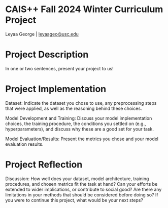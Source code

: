 # CAIS++ Fall 2024 Winter Curriculum Project

Leyaa George | leyaageo@usc.edu

# Project Description
In one or two sentences, present your project to us!

# Project Implementation

Dataset: Indicate the dataset you chose to use, any preprocessing steps that were applied, as well as the reasoning behind these choices.

Model Development and Training: Discuss your model implementation choices, the training procedure, the conditions you settled on (e.g., hyperparameters), and discuss why these are a good set for your task.

Model Evaluation/Results: Present the metrics you chose and your model evaluation results. 

# Project Reflection
Discussion: 
How well does your dataset, model architecture, training procedures, and chosen metrics fit the task at hand? 
Can your efforts be extended to wider implications, or contribute to social good? Are there any limitations in your methods that should be considered before doing so?
If you were to continue this project, what would be your next steps?

